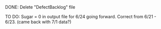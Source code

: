 DONE:
Delete "DefectBacklog" file

TO DO:
Sugar = 0 in output file for 6/24 going forward.  Correct from 6/21 - 6/23. (came back with 7/1 data?)
